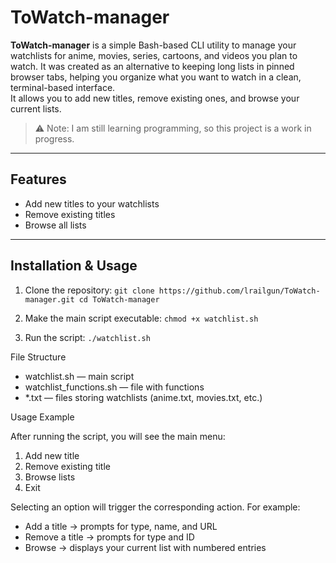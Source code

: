 # ToWatch-manager

**ToWatch-manager** is a simple Bash-based CLI utility to manage your watchlists for anime, movies, series, cartoons, and videos you plan to watch. It was created as an alternative to keeping long lists in pinned browser tabs, helping you organize what you want to watch in a clean, terminal-based interface.  
It allows you to add new titles, remove existing ones, and browse your current lists.

> ⚠️ Note: I am still learning programming, so this project is a work in progress.

---

## Features

- Add new titles to your watchlists
- Remove existing titles
- Browse all lists

---

## Installation & Usage

1. Clone the repository:
``git clone https://github.com/lrailgun/ToWatch-manager.git
cd ToWatch-manager``

2. Make the main script executable:
`chmod +x watchlist.sh`

3. Run the script:
`./watchlist.sh`

File Structure

- watchlist.sh — main script
- watchlist_functions.sh — file with functions
- *.txt — files storing watchlists (anime.txt, movies.txt, etc.)

Usage Example

After running the script, you will see the main menu:

1. Add new title
2. Remove existing title
3. Browse lists
0. Exit


Selecting an option will trigger the corresponding action. For example:

- Add a title → prompts for type, name, and URL
- Remove a title → prompts for type and ID
- Browse → displays your current list with numbered entries
